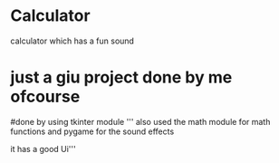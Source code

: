 # Calculator
calculator which has a fun sound 

# just a giu project done by me ofcourse
#done by using tkinter module
''' also used the math module for math functions and pygame for the sound effects

it has a good Ui'''

